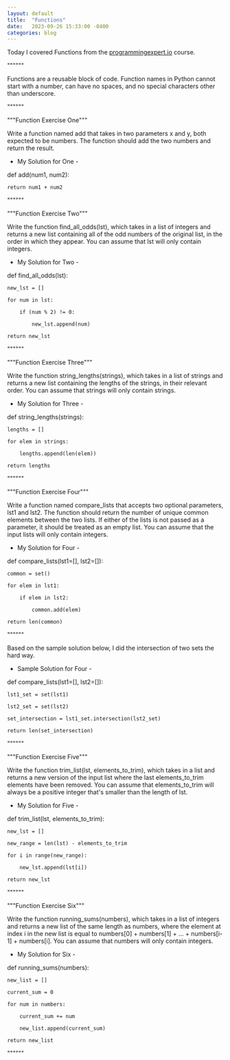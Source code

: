 ```yaml
---
layout: default
title:  "Functions"
date:   2023-09-26 15:33:00 -0400
categories: blog
---
```

Today I covered Functions from the [programmingexpert.io][course-site] course.

""""""

Functions are a reusable block of code. Function names in Python cannot start with a number, can have no spaces, and no special characters other than underscore.

""""""

"""Function Exercise One"""

Write a function named add that takes in two parameters x and y, both expected to be numbers. The function should add the two numbers and return the result.

- My Solution for One -

def add(num1, num2):

    return num1 + num2

""""""

"""Function Exercise Two"""

Write the function find_all_odds(lst), which takes in a list of integers and returns a new list containing all of the odd numbers of the original list, in the order in which they appear. You can assume that lst will only contain integers.

- My Solution for Two -

def find_all_odds(lst):

    new_lst = []

    for num in lst:

        if (num % 2) != 0:

            new_lst.append(num)
    
    return new_lst

""""""

"""Function Exercise Three"""

Write the function string_lengths(strings), which takes in a list of strings and returns a new list containing the lengths of the strings, in their relevant order. You can assume that strings will only contain strings.

- My Solution for Three -

def string_lengths(strings):

    lengths = []

    for elem in strings:

        lengths.append(len(elem))
        
    return lengths

""""""

"""Function Exercise Four"""

Write a function named compare_lists that accepts two optional parameters, lst1 and lst2. The function should return the number of unique common elements between the two lists. If either of the lists is not passed as a parameter, it should be treated as an empty list. You can assume that the input lists will only contain integers.

- My Solution for Four -

def compare_lists(lst1=[], lst2=[]):

    common = set()

    for elem in lst1:

        if elem in lst2:

            common.add(elem)

    return len(common)

""""""

Based on the sample solution below, I did the intersection of two sets the hard way.

 - Sample Solution for Four -

def compare_lists(lst1=[], lst2=[]):

    lst1_set = set(lst1)

    lst2_set = set(lst2)

    set_intersection = lst1_set.intersection(lst2_set)

    return len(set_intersection)

""""""

"""Function Exercise Five"""

Write the function trim_list(lst, elements_to_trim), which takes in a list and returns a new version of the input list where the last elements_to_trim elements have been removed. You can assume that elements_to_trim will always be a positive integer that's smaller than the length of lst.

 - My Solution for Five -

def trim_list(lst, elements_to_trim):

    new_lst = []

    new_range = len(lst) - elements_to_trim

    for i in range(new_range):

        new_lst.append(lst[i])

    return new_lst

""""""

"""Function Exercise Six"""

Write the function running_sums(numbers), which takes in a list of integers and returns a new list of the same length as numbers, where the element at index i in the new list is equal to numbers[0] + numbers[1] + ... + numbers[i-1] + numbers[i]. You can assume that numbers will only contain integers.

- My Solution for Six -

def running_sums(numbers):

    new_list = []

    current_sum = 0

    for num in numbers:

        current_sum += num

        new_list.append(current_sum)

    return new_list

""""""

[course-site]: https://www.programmingexpert.io/index